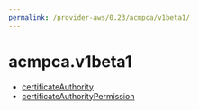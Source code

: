 ```yaml
---
permalink: /provider-aws/0.23/acmpca/v1beta1/
---
```


# acmpca.v1beta1



* [certificateAuthority](certificateAuthority.md)
* [certificateAuthorityPermission](certificateAuthorityPermission.md)